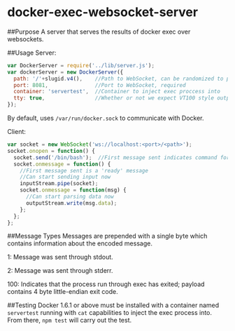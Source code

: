 # docker-exec-websocket-server
##Purpose
A server that serves the results of docker exec over websockets. 

##Usage
Server: 
```js
var DockerServer = require('../lib/server.js');
var dockerServer = new DockerServer({
  path: '/'+slugid.v4(),    //Path to WebSocket, can be randomized to prevent unauthorized access
  port: 8081,               //Port to WebSocket, required
  container: 'servertest',  //Container to inject exec proccess into
  tty: true,                //Whether or not we expect VT100 style output
});

```
By default, uses `/var/run/docker.sock` to communicate with Docker.

Client: 
```js
var socket = new WebSocket('ws://localhost:<port>/<path>');
socket.onopen = function() {
  socket.send('/bin/bash');  //First message sent indicates command for docker exec
  socket.onmessage = function() {
    //First message sent is a 'ready' message
    //Can start sending input now
    inputStream.pipe(socket);
    socket.onmessage = function(msg) {
      //Can start parsing data now
      outputStream.write(msg.data);
    };
  };
};
```

##Message Types
Messages are prepended with a single byte which contains information about the encoded message.

1: Message was sent through stdout.

2: Message was sent through stderr.

100: Indicates that the process run through exec has exited; payload contains 4 byte little-endian exit code.

##Testing
Docker 1.6.1 or above must be installed with a container named `servertest` running with `cat` capabilities to inject the exec process into. From there, `npm test` will carry out the test.
